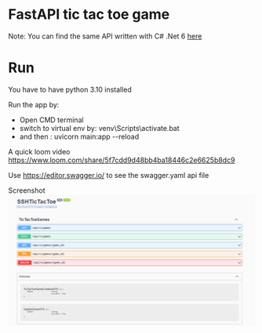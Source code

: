 # FastAPI tic tac toe game

Note: You can find the same API written with C# .Net 6 [here](https://github.com/rhourani/SSH-TicTacToe)

# Run
You have to have python 3.10 installed

Run the app by: 
- Open CMD terminal
- switch to virtual env by: venv\Scripts\activate.bat
- and then : uvicorn main:app --reload

A quick loom video https://www.loom.com/share/5f7cdd9d48bb4ba18446c2e6625b8dc9

Use https://editor.swagger.io/ to see the swagger.yaml api file

Screenshot
<img src="API screenshot.png" align="center">
